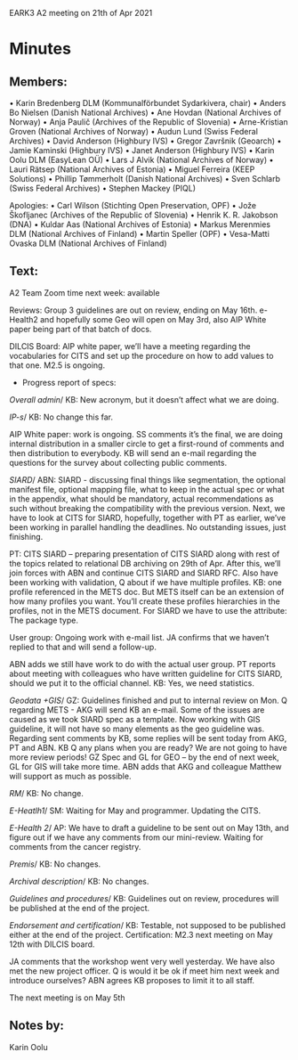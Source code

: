 EARK3 A2 meeting on 21th of Apr 2021

# Minutes

## Members:

• Karin Bredenberg DLM (Kommunalförbundet Sydarkivera, chair)
• Anders Bo Nielsen (Danish National Archives)
• Ane Hovdan (National Archives of Norway)
• Anja Paulič (Archives of the Republic of Slovenia) 
• Arne-Kristian Groven (National Archives of Norway) 
• Audun Lund (Swiss Federal Archives)
• David Anderson (Highbury IVS)
• Gregor Završnik (Geoarch)
• Jamie Kaminski (Highbury IVS)
• Janet Anderson (Highbury IVS)
• Karin Oolu DLM (EasyLean OÜ)
• Lars J Alvik (National Archives of Norway)
• Lauri Rätsep (National Archives of Estonia)
• Miguel Ferreira (KEEP Solutions)
• Phillip Tømmerholt (Danish National Archives)
• Sven Schlarb (Swiss Federal Archives)
• Stephen Mackey (PIQL)

Apologies: 
• Carl Wilson (Stichting Open Preservation, OPF)
• Jože Škofljanec (Archives of the Republic of Slovenia)
• Henrik K. R. Jakobson (DNA)
• Kuldar Aas (National Archives of Estonia)
• Markus Merenmies DLM (National Archives of Finland)
• Martin Speller (OPF) 
• Vesa-Matti Ovaska DLM (National Archives of Finland)



## Text: 

A2 Team Zoom time next week: available

Reviews: Group 3 guidelines are out on review, ending on May 16th. e-Health2 and hopefully some Geo will open on May 3rd, also AIP White paper being part of that batch of docs.   

DILCIS Board: AIP white paper, we’ll have a meeting regarding the vocabularies for CITS and set up the procedure on how to add values to that one. M2.5 is ongoing.


- Progress report of specs:

*Overall admin*/ KB: New acronym, but it doesn’t affect what we are doing.  

*IP-s*/ KB: No change this far. 

AIP White paper: work is ongoing. SS comments it’s the final, we are doing internal distribution in a smaller circle to get a first-round of comments and then distribution to everybody. KB will send an e-mail regarding the questions for the survey about collecting public comments. 
                                                                                                                 
*SIARD*/ ABN: SIARD - discussing final things like segmentation, the optional manifest file, optional mapping file, what to keep in the actual spec or what in the appendix, what should be mandatory, actual recommendations as such without breaking the compatibility with the previous version. Next, we have to look at CITS for SIARD, hopefully, together with PT as earlier, we’ve been working in parallel handling the deadlines. No outstanding issues, just finishing.

PT: CITS SIARD – preparing presentation of CITS SIARD along with rest of the topics related to relational DB archiving on 29th of Apr. After this, we’ll join forces with ABN and continue CITS SIARD and SIARD RFC. Also have been working with validation, Q about if we have multiple profiles. KB: one profile referenced in the METS doc. But METS itself can be an extension of how many profiles you want. You’ll create these profiles hierarchies in the profiles, not in the METS document. For SIARD we have to use the attribute: The package type. 

User group: Ongoing work with e-mail list. JA confirms that we haven’t replied to that and will send a follow-up. 

ABN adds we still have work to do with the actual user group. PT reports about meeting with colleagues who have written guideline for CITS SIARD, should we put it to the official channel. KB: Yes, we need statistics. 

*Geodata +GIS*/ GZ: Guidelines finished and put to internal review on Mon. Q regarding METS - AKG will send KB an e-mail. Some of the issues are caused as we took SIARD spec as a template. Now working with GIS guideline, it will not have so many elements as the geo guideline was. Regarding sent comments by KB, some replies will be sent today from AKG, PT and ABN. KB Q any plans when you are ready? We are not going to have more review periods! GZ Spec and GL for GEO – by the end of next week, GL for GIS will take more time. 
ABN adds that AKG and colleague Matthew will support as much as possible. 

*RM*/ KB: No change. 

*E-Heatlh1*/ SM: Waiting for May and programmer. Updating the CITS. 

*E-Health 2*/ AP: We have to draft a guideline to be sent out on May 13th, and figure out if we have any comments from our mini-review. Waiting for comments from the cancer registry.   

*Premis*/ KB: No changes. 

*Archival description*/ KB: No changes.

*Guidelines and procedures*/ KB: Guidelines out on review, procedures will be published at the end of the project. 
	
*Endorsement and certification*/ KB: Testable, not supposed to be published either at the end of the project. Certification: M2.3 next meeting on May 12th with DILCIS board. 

JA comments that the workshop went very well yesterday.  We have also met the new project officer. Q is would it be ok if meet him next week and introduce ourselves? ABN agrees KB proposes to limit it to all staff.  

The next meeting is on May 5th 

## Notes by: 

Karin Oolu
